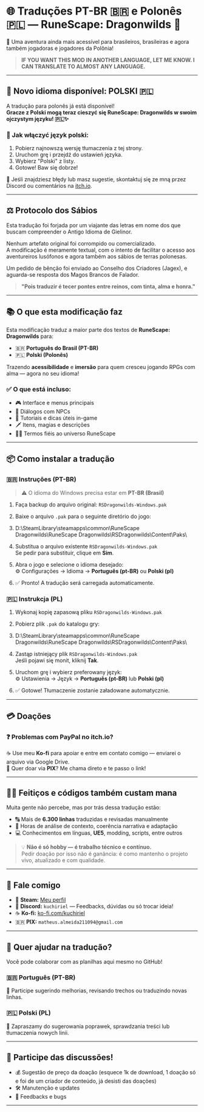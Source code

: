 # 🌐 Traduções PT-BR 🇧🇷 e Polonês 🇵🇱 — RuneScape: Dragonwilds 🐉

🌟 Uma aventura ainda mais acessível para brasileiros, brasileiras e agora também jogadoras e jogadores da Polônia!

> **IF YOU WANT THIS MOD IN ANOTHER LANGUAGE, LET ME KNOW. I CAN TRANSLATE TO ALMOST ANY LANGUAGE.**

---

## 🧭 Novo idioma disponível: POLSKI 🇵🇱

A tradução para polonês já está disponível!  
**Gracze z Polski mogą teraz cieszyć się RuneScape: Dragonwilds w swoim ojczystym języku! 🇵🇱✨**

### 📌 Jak włączyć język polski:
1. Pobierz najnowszą wersję tłumaczenia z tej strony.
2. Uruchom grę i przejdź do ustawień języka.
3. Wybierz "Polski" z listy.
4. Gotowe! Baw się dobrze!

💬 Jeśli znajdziesz błędy lub masz sugestie, skontaktuj się ze mną przez Discord ou comentários na [itch.io](https://kuchiriel.itch.io).

---

## ⚖️ Protocolo dos Sábios

Esta tradução foi forjada por um viajante das letras em nome dos que buscam compreender o Antigo Idioma de Gielinor.

Nenhum artefato original foi corrompido ou comercializado.  
A modificação é meramente textual, com o intento de facilitar o acesso aos aventureiros lusófonos e agora também aos sábios de terras polonesas.

Um pedido de bênção foi enviado ao Conselho dos Criadores (Jagex), e aguarda-se resposta dos Magos Brancos de Falador.

> **"Pois traduzir é tecer pontes entre reinos, com tinta, alma e honra."**

---

## 📚 O que esta modificação faz

Esta modificação traduz a maior parte dos textos de **RuneScape: Dragonwilds** para:

- 🇧🇷 **Português do Brasil (PT-BR)**
- 🇵🇱 **Polski (Polonês)**

Trazendo **acessibilidade** e **imersão** para quem cresceu jogando RPGs com alma — agora no seu idioma!

### ✅ O que está incluso:
- 🎮 Interface e menus principais  
- 📖 Diálogos com NPCs  
- 📘 Tutoriais e dicas úteis in-game  
- 🗡️ Itens, magias e descrições  
- 🧙‍♂️ Termos fiéis ao universo RuneScape  

---

## 📦 Como instalar a tradução

### 🇧🇷 Instruções (PT-BR)

> ⚠️ O idioma do Windows precisa estar em **PT-BR (Brasil)**

1. Faça backup do arquivo original: `RSDragonwilds-Windows.pak`
2. Baixe o arquivo `.pak` para o seguinte diretório do jogo:
3. D:\SteamLibrary\steamapps\common\RuneScape Dragonwilds\RuneScape Dragonwilds\RSDragonwilds\Content\Paks\


4. Substitua o arquivo existente `RSDragonwilds-Windows.pak`  
   Se pedir para substituir, clique em **Sim**.
5. Abra o jogo e selecione o idioma desejado:  
   ⚙️ Configurações → Idioma → **Português (pt-BR)** ou **Polski (pl)**
6. ✅ Pronto! A tradução será carregada automaticamente.

### 🇵🇱 Instrukcja (PL)

1. Wykonaj kopię zapasową pliku `RSDragonwilds-Windows.pak`
2. Pobierz plik `.pak` do katalogu gry:
3. D:\SteamLibrary\steamapps\common\RuneScape Dragonwilds\RuneScape Dragonwilds\RSDragonwilds\Content\Paks\

   
3. Zastąp istniejący plik `RSDragonwilds-Windows.pak`  
   Jeśli pojawi się monit, kliknij **Tak**.
4. Uruchom grę i wybierz preferowany język:  
   ⚙️ Ustawienia → Język → **Português (pt-BR)** lub **Polski (pl)**
5. ✅ Gotowe! Tłumaczenie zostanie załadowane automatycznie.

---

## 💳 Doações

### ❓ Problemas com PayPal no itch.io?

☕ Use meu **Ko-fi** para apoiar e entre em contato comigo — enviarei o arquivo via Google Drive.  
📲 Quer doar via **PIX**? Me chama direto e te passo o link!

---

## 🧙‍♂️ Feitiços e códigos também custam mana

Muita gente não percebe, mas por trás dessa tradução estão:

- 🔠 Mais de **6.300 linhas** traduzidas e revisadas manualmente  
- 🧠 Horas de análise de contexto, coerência narrativa e adaptação  
- 💻 Conhecimentos em línguas, **UE5**, modding, scripts, entre outros

> 💡 **Não é só hobby — é trabalho técnico e contínuo.**  
> Pedir doação por isso não é ganância: é como mantenho o projeto vivo, atualizado e com qualidade.

---

## 💬 Fale comigo

- 🔗 **Steam:** [Meu perfil](https://steamcommunity.com/profiles/76561198080398415/)
- 💬 **Discord:** `kuchiriel` — Feedbacks, dúvidas ou só trocar ideia!
- ☕ **Ko-fi:** [ko-fi.com/kuchiriel](https://ko-fi.com/kuchiriel)
- 🇧🇷 **PIX:** `matheus.almeida211094@gmail.com`

---

## 🧩 Quer ajudar na tradução?

Você pode colaborar com as planilhas aqui mesmo no GitHub!

### 🇧🇷 Português (PT-BR)
📄 Participe sugerindo melhorias, revisando trechos ou traduzindo novas linhas.

### 🇵🇱 Polski (PL)
📄 Zapraszamy do sugerowania poprawek, sprawdzania treści lub tłumaczenia nowych linii.

---

## 📢 Participe das discussões!

- 💰 Sugestão de preço da doação  (esquece 1k de download, 1 doação só e foi de um criador de conteúdo, já desisti das doações)
- 🛠️ Manutenção e updates  
- 💬 Feedbacks e bugs  

---


